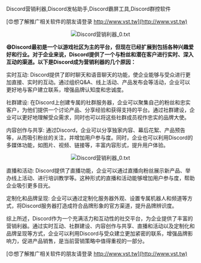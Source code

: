 Discord营销利器,Discord发帖助手,Discord霸屏工具,Discord群控软件

[😍想了解推广相关软件的朋友请登录 http://www.vst.tw](http://www.vst.tw)

 <center><img src="https://vst.tw/MP4/tuiguang/png/0.png" alt="Discord营销利器_0.txt"></center>

**😄Discord最初是一个以游戏社区为主的平台，但现在已经扩展到包括各种兴趣爱好和行业。对于企业来说，Discord提供了一个与粉丝和潜在客户进行实时、深入互动的渠道。以下是Discord成为营销利器的几个原因：**

实时互动: Discord提供了即时聊天和语音聊天的功能，使企业能够与受众进行更加直接、实时的互动。通过组织Q&A、线上活动、产品发布会等活动，企业可以更好地与客户建立联系，增强品牌认知度和忠诚度。

社群建设: 在Discord上创建专属的社群服务器，企业可以聚集自己的粉丝和忠实客户，为他们提供一个讨论产品、分享经验和获得支持的平台。通过社群建设，企业可以更好地理解受众需求，同时也可以将这些社群成员视作忠实的品牌大使。

内容创作与共享: 通过Discord，企业可以分享独家内容、幕后花絮、产品预告等，从而吸引粉丝的关注，并增加用户参与度。同时，企业也可以利用Discord的多媒体功能，如图片、视频、链接等，丰富内容形式，提升用户体验。

 <center><img src="https://vst.tw/MP4/tuiguang/png/0.png" alt="Discord营销利器_0.txt"></center>

直播和活动: Discord提供了直播功能，企业可以通过直播向粉丝展示新产品、举办线上活动、进行培训教学等。这种形式的直播和活动能够增加用户参与度，帮助企业吸引更多目光。

定制化和品牌呈现: 企业可以通过定制化服务器外观、设置专属机器人和频道等方式，将Discord服务器打造成符合品牌形象的官方渠道，提升品牌辨识度。

综上所述，Discord作为一个充满活力和互动性的社交平台，为企业提供了丰富的营销利器。通过实时互动、社群建设、内容创作与共享、直播和活动以及定制化和品牌呈现等方式，企业可以利用Discord与受众建立更加紧密的联系，增强品牌影响力，促进产品销售，是当前营销策略中值得重视的一部分。

[😍想了解推广相关软件的朋友请登录 http://www.vst.tw](http://www.vst.tw)



